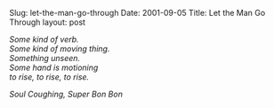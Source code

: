 Slug: let-the-man-go-through
Date: 2001-09-05
Title: Let the Man Go Through
layout: post

<i>Some kind of verb.<br />
Some kind of moving thing.<br />
Something unseen.<br />
Some hand is motioning<br />
to rise, to rise, to rise.<p>

Soul Coughing, Super Bon Bon</p></i>
